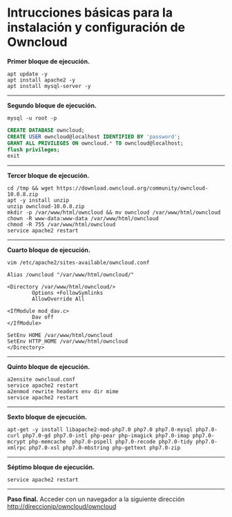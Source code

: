 # Intrucciones básicas para la instalación y configuración de Owncloud

**Primer bloque de ejecución.**
```shell
apt update -y
apt install apache2 -y
apt install mysql-server -y
```

***

**Segundo bloque de ejecución.**
```shell
mysql -u root -p
```
```sql
CREATE DATABASE owncloud;
CREATE USER owncloud@localhost IDENTIFIED BY 'password';
GRANT ALL PRIVILEGES ON owncloud.* TO owncloud@localhost;
flush privileges;
exit
```

***

**Tercer bloque de ejecución.**
```shell
cd /tmp && wget https://download.owncloud.org/community/owncloud-10.0.8.zip 
apt -y install unzip
unzip owncloud-10.0.8.zip
mkdir -p /var/www/html/owncloud && mv owncloud /var/www/html/owncloud
chown -R www-data:www-data /var/www/html/owncloud
chmod -R 755 /var/www/html/owncloud
service apache2 restart
```

***

**Cuarto bloque de ejecución.**
```shell
vim /etc/apache2/sites-available/owncloud.conf
```

```vim
Alias /owncloud "/var/www/html/owncloud/"

<Directory /var/www/html/owncloud/>
        Options +FollowSymlinks
        AllowOverride All

<IfModule mod_dav.c>
        Dav off
</IfModule>

SetEnv HOME /var/www/html/owncloud
SetEnv HTTP_HOME /var/www/html/owncloud
</Directory>
```

***

**Quinto bloque de ejecución.**
```shell
a2ensite owncloud.conf
service apache2 restart
a2enmod rewrite headers env dir mime
service apache2 restart
```

***

**Sexto bloque de ejecución.**
```shell
apt-get -y install libapache2-mod-php7.0 php7.0 php7.0-mysql php7.0-curl php7.0-gd php7.0-intl php-pear php-imagick php7.0-imap php7.0-mcrypt php-memcache  php7.0-pspell php7.0-recode php7.0-tidy php7.0-xmlrpc php7.0-xsl php7.0-mbstring php-gettext php7.0-zip
```

***

**Séptimo bloque de ejecución.**
```shell
service apache2 restart
```

***

**Paso final.** 
Acceder con un navegador a la siguiente dirección [http://direccionip/owncloud/owncloud](http://direccionip/owncloud/owncloud)
